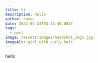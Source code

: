 ```yaml
---
title: hi
description: hello
author: raven
date: 2023-05-23T03:46:40.082Z
tags:
  - post
image: /assets/images/headshot_img1.jpg
imageAlt: girl with curly hair
---
```

hello